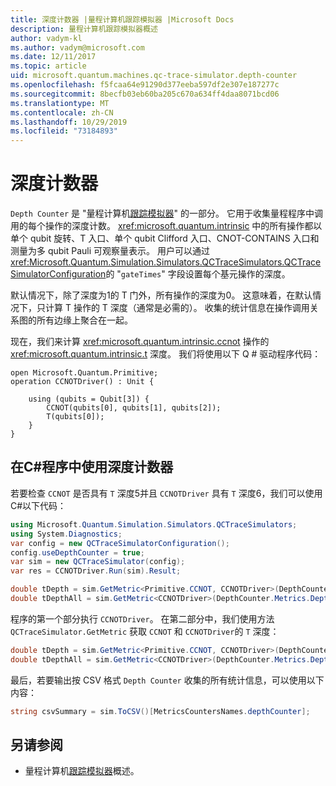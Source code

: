 ```yaml
---
title: 深度计数器 |量程计算机跟踪模拟器 |Microsoft Docs
description: 量程计算机跟踪模拟器概述
author: vadym-kl
ms.author: vadym@microsoft.com
ms.date: 12/11/2017
ms.topic: article
uid: microsoft.quantum.machines.qc-trace-simulator.depth-counter
ms.openlocfilehash: f5fcaa64e91290d377eeba597df2e307e187277c
ms.sourcegitcommit: 8becfb03eb60ba205c670a634ff4daa8071bcd06
ms.translationtype: MT
ms.contentlocale: zh-CN
ms.lasthandoff: 10/29/2019
ms.locfileid: "73184893"
---
```

# <a name="depth-counter"></a>深度计数器

`Depth Counter` 是 "量程计算机[跟踪模拟器](xref:microsoft.quantum.machines.qc-trace-simulator.intro)" 的一部分。
它用于收集量程程序中调用的每个操作的深度计数。 <xref:microsoft.quantum.intrinsic> 中的所有操作都以单个 qubit 旋转、T 入口、单个 qubit Clifford 入口、CNOT-CONTAINS 入口和测量为多 qubit Pauli 可观察量表示。 用户可以通过 <xref:Microsoft.Quantum.Simulation.Simulators.QCTraceSimulators.QCTraceSimulatorConfiguration>的 "`gateTimes`" 字段设置每个基元操作的深度。

默认情况下，除了深度为1的 T 门外，所有操作的深度为0。 这意味着，在默认情况下，只计算 T 操作的 T 深度（通常是必需的）。 收集的统计信息在操作调用关系图的所有边缘上聚合在一起。 

现在，我们来计算 <xref:microsoft.quantum.intrinsic.ccnot> 操作的 <xref:microsoft.quantum.intrinsic.t> 深度。 我们将使用以下 Q # 驱动程序代码： 

```qsharp
open Microsoft.Quantum.Primitive;
operation CCNOTDriver() : Unit {

    using (qubits = Qubit[3]) {
        CCNOT(qubits[0], qubits[1], qubits[2]);
        T(qubits[0]);
    }
}
```

## <a name="using-depth-counter-within-a-c-program"></a>在C#程序中使用深度计数器

若要检查 `CCNOT` 是否具有 `T` 深度5并且 `CCNOTDriver` 具有 `T` 深度6，我们可以使用C#以下代码：

```csharp 
using Microsoft.Quantum.Simulation.Simulators.QCTraceSimulators;
using System.Diagnostics;
var config = new QCTraceSimulatorConfiguration();
config.useDepthCounter = true;
var sim = new QCTraceSimulator(config);
var res = CCNOTDriver.Run(sim).Result;

double tDepth = sim.GetMetric<Primitive.CCNOT, CCNOTDriver>(DepthCounter.Metrics.Depth);
double tDepthAll = sim.GetMetric<CCNOTDriver>(DepthCounter.Metrics.Depth);
```

程序的第一个部分执行 `CCNOTDriver`。 在第二部分中，我们使用方法 `QCTraceSimulator.GetMetric` 获取 `CCNOT` 和 `CCNOTDriver`的 `T` 深度： 

```csharp
double tDepth = sim.GetMetric<Primitive.CCNOT, CCNOTDriver>(DepthCounter.Metrics.Depth);
double tDepthAll = sim.GetMetric<CCNOTDriver>(DepthCounter.Metrics.Depth);
```

最后，若要输出按 CSV 格式 `Depth Counter` 收集的所有统计信息，可以使用以下内容：
```csharp
string csvSummary = sim.ToCSV()[MetricsCountersNames.depthCounter];
```

## <a name="see-also"></a>另请参阅 ##

- 量程计算机[跟踪模拟器](xref:microsoft.quantum.machines.qc-trace-simulator.intro)概述。

